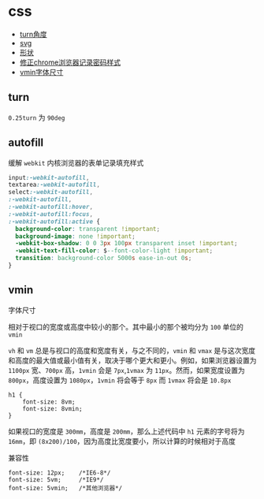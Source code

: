 # css

- [turn角度](#turn)
- [svg](#svg)
- [形状](shape)
- [修正chrome浏览器记录密码样式](#autofill)
- [vmin字体尺寸](#vmin)

## turn

`0.25turn` 为 `90deg`

## autofill

缓解 `webkit` 内核浏览器的表单记录填充样式
```css
input:-webkit-autofill,
textarea:-webkit-autofill,
select:-webkit-autofill,
:-webkit-autofill,
:-webkit-autofill:hover,
:-webkit-autofill:focus,
:-webkit-autofill:active {
  background-color: transparent !important;
  background-image: none !important;
  -webkit-box-shadow: 0 0 3px 100px transparent inset !important;
  -webkit-text-fill-color: $--font-color-light !important;
  transition: background-color 5000s ease-in-out 0s;
}
```

## vmin

字体尺寸

相对于视口的宽度或高度中较小的那个。其中最小的那个被均分为 `100` 单位的 `vmin`

`vh` 和 `vm` 总是与视口的高度和宽度有关，与之不同的，`vmin` 和 `vmax` 是与这次宽度和高度的最大值或最小值有关，取决于哪个更大和更小。例如，如果浏览器设置为 `1100px` 宽、`700px` 高，`1vmin` 会是 `7px`,`1vmax` 为 `11px`。然而，如果宽度设置为 `800px`，高度设置为 `1080px`，`1vmin` 将会等于 `8px` 而 `1vmax` 将会是 `10.8px`

```
h1 {
	font-size: 8vm;
	font-size: 8vmin;
}
```

如果视口的宽度是 `300mm`，高度是 `200mm`，那么上述代码中 `h1` 元素的字号将为 `16mm`，即 `(8x200)/100`，因为高度比宽度要小，所以计算的时候相对于高度

兼容性
```
font-size: 12px;	/*IE6-8*/
font-size: 5vm;		/*IE9*/
font-size: 5vmin;	/*其他浏览器*/
```

